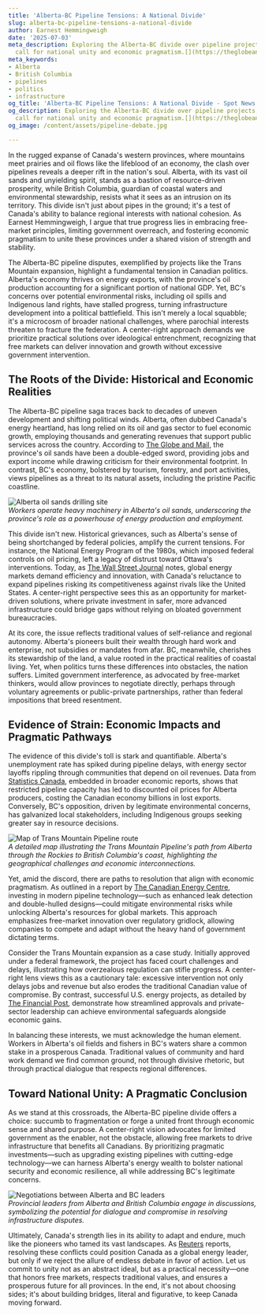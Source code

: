 ```yaml
---
title: 'Alberta-BC Pipeline Tensions: A National Divide'
slug: alberta-bc-pipeline-tensions-a-national-divide
author: Earnest Hemmingweigh
date: '2025-07-03'
meta_description: Exploring the Alberta-BC divide over pipeline projects, with a center-right
  call for national unity and economic pragmatism.[](https://theglobeandmail.com/opinion/article-bc-alberta-pipeline-expansion-conflict)
meta_keywords:
- Alberta
- British Columbia
- pipelines
- politics
- infrastructure
og_title: 'Alberta-BC Pipeline Tensions: A National Divide - Spot News 24'
og_description: Exploring the Alberta-BC divide over pipeline projects, with a center-right
  call for national unity and economic pragmatism.[](https://theglobeandmail.com/opinion/article-bc-alberta-pipeline-expansion-conflict)
og_image: /content/assets/pipeline-debate.jpg

---
```

<!--# Bridging the Alberta-BC Divide: A Call for National Unity and Economic Pragmatism -->
In the rugged expanse of Canada's western provinces, where mountains meet prairies and oil flows like the lifeblood of an economy, the clash over pipelines reveals a deeper rift in the nation's soul. Alberta, with its vast oil sands and unyielding spirit, stands as a bastion of resource-driven prosperity, while British Columbia, guardian of coastal waters and environmental stewardship, resists what it sees as an intrusion on its territory. This divide isn't just about pipes in the ground; it's a test of Canada's ability to balance regional interests with national cohesion. As Earnest Hemmingweigh, I argue that true progress lies in embracing free-market principles, limiting government overreach, and fostering economic pragmatism to unite these provinces under a shared vision of strength and stability.

The Alberta-BC pipeline disputes, exemplified by projects like the Trans Mountain expansion, highlight a fundamental tension in Canadian politics. Alberta's economy thrives on energy exports, with the province's oil production accounting for a significant portion of national GDP. Yet, BC's concerns over potential environmental risks, including oil spills and Indigenous land rights, have stalled progress, turning infrastructure development into a political battlefield. This isn't merely a local squabble; it's a microcosm of broader national challenges, where parochial interests threaten to fracture the federation. A center-right approach demands we prioritize practical solutions over ideological entrenchment, recognizing that free markets can deliver innovation and growth without excessive government intervention.

## The Roots of the Divide: Historical and Economic Realities

The Alberta-BC pipeline saga traces back to decades of uneven development and shifting political winds. Alberta, often dubbed Canada's energy heartland, has long relied on its oil and gas sector to fuel economic growth, employing thousands and generating revenues that support public services across the country. According to [The Globe and Mail](https://theglobeandmail.com/opinion/article-bc-alberta-pipeline-expansion-conflict), the province's oil sands have been a double-edged sword, providing jobs and export income while drawing criticism for their environmental footprint. In contrast, BC's economy, bolstered by tourism, forestry, and port activities, views pipelines as a threat to its natural assets, including the pristine Pacific coastline.

![Alberta oil sands drilling site](/content/assets/alberta-oil-sands-drilling.jpg)  
*Workers operate heavy machinery in Alberta's oil sands, underscoring the province's role as a powerhouse of energy production and employment.*

This divide isn't new. Historical grievances, such as Alberta's sense of being shortchanged by federal policies, amplify the current tensions. For instance, the National Energy Program of the 1980s, which imposed federal controls on oil pricing, left a legacy of distrust toward Ottawa's interventions. Today, as [The Wall Street Journal](https://www.wsj.com/articles/canada-pipeline-dispute-highlights-energy-divide-1518527600) notes, global energy markets demand efficiency and innovation, with Canada's reluctance to expand pipelines risking its competitiveness against rivals like the United States. A center-right perspective sees this as an opportunity for market-driven solutions, where private investment in safer, more advanced infrastructure could bridge gaps without relying on bloated government bureaucracies.

At its core, the issue reflects traditional values of self-reliance and regional autonomy. Alberta's pioneers built their wealth through hard work and enterprise, not subsidies or mandates from afar. BC, meanwhile, cherishes its stewardship of the land, a value rooted in the practical realities of coastal living. Yet, when politics turns these differences into obstacles, the nation suffers. Limited government interference, as advocated by free-market thinkers, would allow provinces to negotiate directly, perhaps through voluntary agreements or public-private partnerships, rather than federal impositions that breed resentment.

## Evidence of Strain: Economic Impacts and Pragmatic Pathways

The evidence of this divide's toll is stark and quantifiable. Alberta's unemployment rate has spiked during pipeline delays, with energy sector layoffs rippling through communities that depend on oil revenues. Data from [Statistics Canada](https://www.statcan.gc.ca/eng/subjects-start/energy), embedded in broader economic reports, shows that restricted pipeline capacity has led to discounted oil prices for Alberta producers, costing the Canadian economy billions in lost exports. Conversely, BC's opposition, driven by legitimate environmental concerns, has galvanized local stakeholders, including Indigenous groups seeking greater say in resource decisions.

![Map of Trans Mountain Pipeline route](/content/assets/trans-mountain-pipeline-map.jpg)  
*A detailed map illustrating the Trans Mountain Pipeline's path from Alberta through the Rockies to British Columbia's coast, highlighting the geographical challenges and economic interconnections.*

Yet, amid the discord, there are paths to resolution that align with economic pragmatism. As outlined in a report by [The Canadian Energy Centre](https://www.canadianenergycentre.ca/pipelines-key-to-canadas-economic-future), investing in modern pipeline technology—such as enhanced leak detection and double-hulled designs—could mitigate environmental risks while unlocking Alberta's resources for global markets. This approach emphasizes free-market innovation over regulatory gridlock, allowing companies to compete and adapt without the heavy hand of government dictating terms.

Consider the Trans Mountain expansion as a case study. Initially approved under a federal framework, the project has faced court challenges and delays, illustrating how overzealous regulation can stifle progress. A center-right lens views this as a cautionary tale: excessive intervention not only delays jobs and revenue but also erodes the traditional Canadian value of compromise. By contrast, successful U.S. energy projects, as detailed by [The Financial Post](https://financialpost.com/commodities/energy/crude-oil/u-s-pipelines-show-canada-the-way), demonstrate how streamlined approvals and private-sector leadership can achieve environmental safeguards alongside economic gains.

In balancing these interests, we must acknowledge the human element. Workers in Alberta's oil fields and fishers in BC's waters share a common stake in a prosperous Canada. Traditional values of community and hard work demand we find common ground, not through divisive rhetoric, but through practical dialogue that respects regional differences.

## Toward National Unity: A Pragmatic Conclusion

As we stand at this crossroads, the Alberta-BC pipeline divide offers a choice: succumb to fragmentation or forge a united front through economic sense and shared purpose. A center-right vision advocates for limited government as the enabler, not the obstacle, allowing free markets to drive infrastructure that benefits all Canadians. By prioritizing pragmatic investments—such as upgrading existing pipelines with cutting-edge technology—we can harness Alberta's energy wealth to bolster national security and economic resilience, all while addressing BC's legitimate concerns.

![Negotiations between Alberta and BC leaders](/content/assets/alberta-bc-negotiations.jpg)  
*Provincial leaders from Alberta and British Columbia engage in discussions, symbolizing the potential for dialogue and compromise in resolving infrastructure disputes.*

Ultimately, Canada's strength lies in its ability to adapt and endure, much like the pioneers who tamed its vast landscapes. As [Reuters](https://www.reuters.com/article/us-canada-oil-pipelines-insight-idUSKBN1O5022) reports, resolving these conflicts could position Canada as a global energy leader, but only if we reject the allure of endless debate in favor of action. Let us commit to unity not as an abstract ideal, but as a practical necessity—one that honors free markets, respects traditional values, and ensures a prosperous future for all provinces. In the end, it's not about choosing sides; it's about building bridges, literal and figurative, to keep Canada moving forward.

